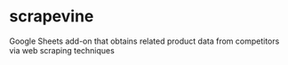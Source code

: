 # scrapevine
Google Sheets add-on that obtains related product data from competitors via web scraping techniques
